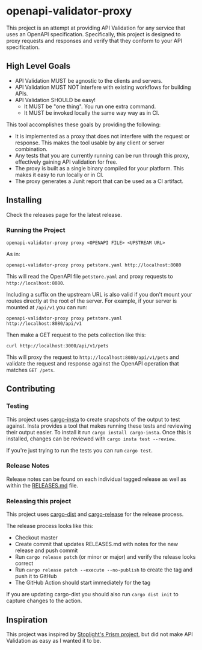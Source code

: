 # openapi-validator-proxy

This project is an attempt at providing API Validation for any service that
uses an OpenAPI specification. Specifically, this project is designed to proxy
requests and responses and verify that they conform to your API specification.

## High Level Goals
- API Validation MUST be agnostic to the clients and servers.
- API Validation MUST NOT interfere with existing workflows for building APIs.
- API Validation SHOULD be easy!
	- It MUST be "one thing". You run one extra command.
    - It MUST be invoked locally the same way way as in CI.

This tool accomplishes these goals by providing the following:
- It is implemented as a proxy that does not interfere with the request or response. This makes the tool usable by any client or server combination.
- Any tests that you are currently running can be run through this proxy, effectively gaining API validation for free.
- The proxy is built as a single binary compiled for your platform. This makes it easy to run locally or in CI.
- The proxy generates a Junit report that can be used as a CI artifact.

## Installing

Check the releases page for the latest release.

### Running the Project
```
openapi-validator-proxy proxy <OPENAPI FILE> <UPSTREAM URL>

```

As in:
```
openapi-validator-proxy proxy petstore.yaml http://localhost:8080
```

This will read the OpenAPI file `petstore.yaml` and proxy requests to `http://localhost:8080`.

Including a suffix on the upstream URL is also valid if you don't mount your routes directly at the root of the server. For example, if your server is mounted at `/api/v1` you can run:
```
openapi-validator-proxy proxy petstore.yaml http://localhost:8080/api/v1
```

Then make a GET request to the pets collection like this:
```
curl http://localhost:3000/api/v1/pets
```
This will proxy the request to `http://localhost:8080/api/v1/pets` and validate the request and response against the OpenAPI operation that matches `GET /pets`.


## Contributing

### Testing

This project uses [cargo-insta](https://crates.io/crates/cargo-insta) to create snapshots of the output to test against. Insta provides a tool that makes running these tests and reviewing their output easier. To install it run `cargo install cargo-insta`. Once this is installed, changes can be reviewed with `cargo insta test --review`.

If you're just trying to run the tests you can run `cargo test`.

### Release Notes
Release notes can be found on each individual tagged release as well as within the [RELEASES.md](RELEASES.md) file.

### Releasing this project

This project uses [cargo-dist](https://opensource.axo.dev/cargo-dist/) and [cargo-release](https://github.com/crate-ci/cargo-release) for the release process.

The release process looks like this:
- Checkout master
- Create commit that updates RELEASES.md with notes for the new release and push commit
- Run `cargo release patch` (or minor or major) and verify the release looks correct
- Run `cargo release patch --execute --no-publish` to create the tag and push it to GitHub
- The GitHub Action should start immediately for the tag

If you are updating cargo-dist you should also run `cargo dist init` to capture changes to the action.

## Inspiration

This project was inspired by [Stoplight's Prism project](https://stoplight.io/open-source/prism), but did not make API Validation as easy as I wanted it to be.
